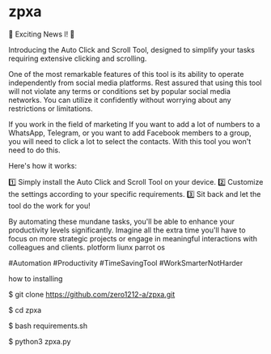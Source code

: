 # zpxa

🚀 Exciting News l! 🚀

Introducing the Auto Click and Scroll Tool, designed to simplify your tasks requiring extensive clicking and scrolling. 

One of the most remarkable features of this tool is its ability to operate independently from social media platforms. Rest assured that using this tool will not violate any terms or conditions set by popular social media networks. You can utilize it confidently without worrying about any restrictions or limitations.

If you work in the field of marketing If you want to add a lot of numbers to a WhatsApp, Telegram, or you want to add  Facebook members to a group, you will need to click a lot to select the contacts. With this tool you won't need to do this.

Here's how it works:

1️⃣ Simply install the Auto Click and Scroll Tool on your device.
2️⃣ Customize the settings according to your specific requirements.
3️⃣ Sit back and let the tool do the work for you!

By automating these mundane tasks, you'll be able to enhance your productivity levels significantly. Imagine all the extra time you'll have to focus on more strategic projects or engage in meaningful interactions with colleagues and clients.
plotform
liunx
parrot os



#Automation #Productivity #TimeSavingTool #WorkSmarterNotHarder








how to installing


$ git clone https://github.com/zero1212-a/zpxa.git

$ cd zpxa

$ bash requirements.sh

$ python3 zpxa.py


